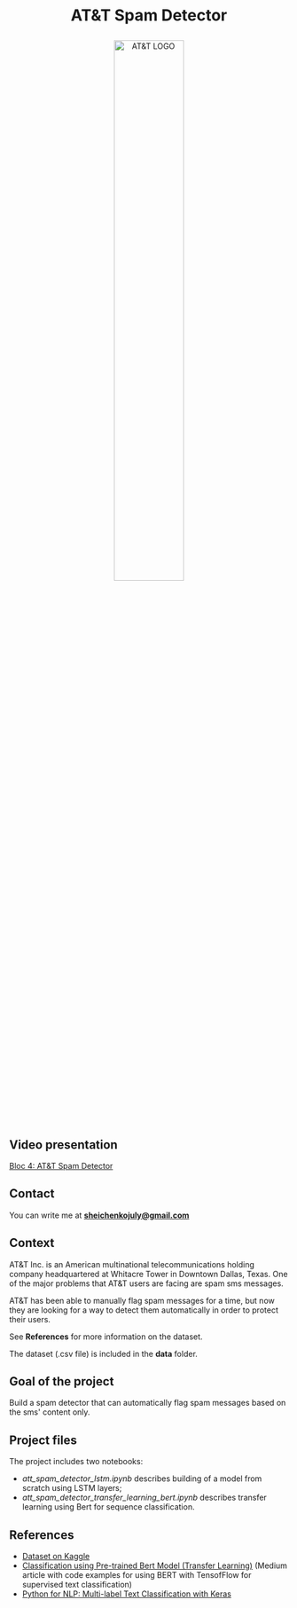 # <p align="center">AT&T Spam Detector</p>

<p align="center"> <img src="https://full-stack-assets.s3.eu-west-3.amazonaws.com/M08-deep-learning/AT%26T_logo_2016.svg" alt="AT&T LOGO" width="50%" />

## Video presentation

[Bloc 4: AT&T Spam Detector](xxx)

## Contact

You can write me at **sheichenkojuly@gmail.com**

## Context 

AT&T Inc. is an American multinational telecommunications holding company headquartered at Whitacre Tower in Downtown Dallas, Texas. One of the major problems that AT&T users are facing are spam sms messages.

AT&T has been able to manually flag spam messages for a time, but now they are looking for a way to detect them automatically in order to protect their users.

See **References** for more information on the dataset.

The dataset (.csv file) is included in the **data** folder. 

## Goal of the project
Build a spam detector that can automatically flag spam messages based on the sms' content only.

## Project files

The project includes two notebooks:
- *att_spam_detector_lstm.ipynb* describes building of a model from scratch using LSTM layers;
- *att_spam_detector_transfer_learning_bert.ipynb* describes transfer learning using Bert for sequence classification.

## References

- [Dataset on Kaggle](https://www.kaggle.com/datasets/uciml/sms-spam-collection-dataset)
- [Classification using Pre-trained Bert Model (Transfer Learning)](https://medium.com/@yashvardhanvs/classification-using-pre-trained-bert-model-transfer-learning-2d50f404ed4c) (Medium article with code examples for using BERT with TensofFlow for supervised text classification)
- [Python for NLP: Multi-label Text Classification with Keras](https://stackabuse.com/python-for-nlp-multi-label-text-classification-with-keras/)